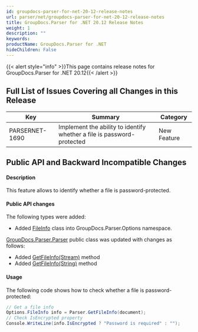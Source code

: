```yaml
---
id: groupdocs-parser-for-net-20-12-release-notes
url: parser/net/groupdocs-parser-for-net-20-12-release-notes
title: GroupDocs.Parser for .NET 20.12 Release Notes
weight: 1
description: ""
keywords: 
productName: GroupDocs.Parser for .NET
hideChildren: False
---
```

{{< alert style="info" >}}This page contains release notes for GroupDocs.Parser for .NET 20.12{{< /alert >}}

## Full List of Issues Covering all Changes in this Release

| Key | Summary | Category |
| --- | --- | --- |
| PARSERNET-1690 | Implement the ability to identify whether a file is password-protected | New Feature |


## Public API and Backward Incompatible Changes

#### Description

This feature allows to identify whether a file is password-protected.

#### Public API changes

The following types were added:

* Added [FileInfo](https://apireference.groupdocs.com/parser/net/groupdocs.parser.options/fileinfo) class into GroupDocs.Parser.Options namespace.

[GroupDocs.Parser.Parser](https://apireference.groupdocs.com/parser/net/groupdocs.parser/parser) public class was updated with changes as follows:

* Added [GetFileInfo(Stream)](https://apireference.groupdocs.com/parser/net/groupdocs.parser/parser/methods/getfileinfo) method
* Added [GetFileInfo(String)](https://apireference.groupdocs.com/parser/net/groupdocs.parser.parser/getfileinfo/methods/1) method

#### Usage

The following code shows how to check whether a file is password-protected:

```csharp
// Get a file info
Options.FileInfo info = Parser.GetFileInfo(document);
// Check IsEncrypted property
Console.WriteLine(info.IsEncrypted ? "Password is required" : "");
```